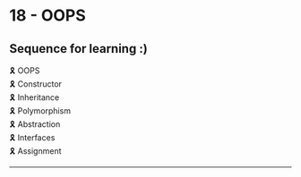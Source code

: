 # 18 - OOPS

## Sequence for learning :)

🎗️ OOPS \
🎗️ Constructor \
🎗️ Inheritance \
🎗️ Polymorphism \
🎗️ Abstraction \
🎗️ Interfaces \
🎗️ Assignment

---

